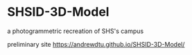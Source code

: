 # SHSID-3D-Model
a photogrammetric recreation of SHS's campus

preliminary site https://andrewdtu.github.io/SHSID-3D-Model/
